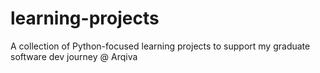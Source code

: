 # learning-projects
A collection of Python-focused learning projects to support my graduate software dev journey @ Arqiva
